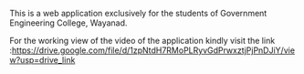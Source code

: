 This is a web application exclusively for the students of Government Engineering College, Wayanad.

For the working view of the video of the application kindly visit the link :https://drive.google.com/file/d/1zpNtdH7RMoPLRyvGdPrwxztjPjPnDJiY/view?usp=drive_link
